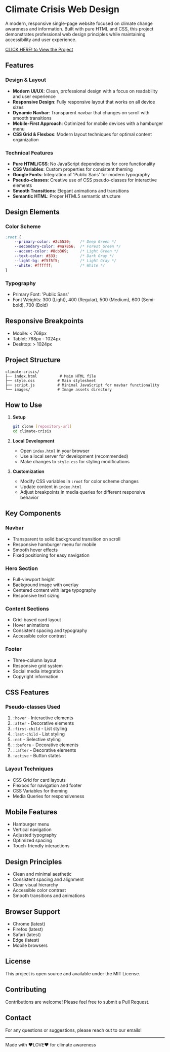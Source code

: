 #  Climate Crisis Web Design

A modern, responsive single-page website focused on climate change awareness and information. Built with pure HTML and CSS, this project demonstrates professional web design principles while maintaining accessibility and user experience.

[CLICK HERE! to View the Project](mellow-granita-0a3b3d.netlify.app)

##  Features

### Design & Layout
- **Modern UI/UX**: Clean, professional design with a focus on readability and user experience
- **Responsive Design**: Fully responsive layout that works on all device sizes
- **Dynamic Navbar**: Transparent navbar that changes on scroll with smooth transitions
- **Mobile-First Approach**: Optimized for mobile devices with a hamburger menu
- **CSS Grid & Flexbox**: Modern layout techniques for optimal content organization

### Technical Features
- **Pure HTML/CSS**: No JavaScript dependencies for core functionality
- **CSS Variables**: Custom properties for consistent theming
- **Google Fonts**: Integration of 'Public Sans' for modern typography
- **Pseudo-classes**: Creative use of CSS pseudo-classes for interactive elements
- **Smooth Transitions**: Elegant animations and transitions
- **Semantic HTML**: Proper HTML5 semantic structure

##  Design Elements

### Color Scheme
```css
:root {
    --primary-color: #2c5530;    /* Deep Green */
    --secondary-color: #4a7856;  /* Forest Green */
    --accent-color: #8cb369;     /* Light Green */
    --text-color: #333;          /* Dark Gray */
    --light-bg: #f5f5f5;         /* Light Gray */
    --white: #ffffff;            /* White */
}
```

### Typography
- Primary Font: 'Public Sans'
- Font Weights: 300 (Light), 400 (Regular), 500 (Medium), 600 (Semi-bold), 700 (Bold)

## Responsive Breakpoints
- Mobile: < 768px
- Tablet: 768px - 1024px
- Desktop: > 1024px

## Project Structure
```
climate-crisis/
├── index.html          # Main HTML file
├── style.css          # Main stylesheet
├── script.js          # Minimal JavaScript for navbar functionality
└── images/            # Image assets directory
```

## How to Use

1. **Setup**
   ```bash
   git clone [repository-url]
   cd climate-crisis
   ```

2. **Local Development**
   - Open `index.html` in your browser
   - Use a local server for development (recommended)
   - Make changes to `style.css` for styling modifications

3. **Customization**
   - Modify CSS variables in `:root` for color scheme changes
   - Update content in `index.html`
   - Adjust breakpoints in media queries for different responsive behavior

## Key Components

### Navbar
- Transparent to solid background transition on scroll
- Responsive hamburger menu for mobile
- Smooth hover effects
- Fixed positioning for easy navigation

### Hero Section
- Full-viewport height
- Background image with overlay
- Centered content with large typography
- Responsive text sizing

### Content Sections
- Grid-based card layout
- Hover animations
- Consistent spacing and typography
- Accessible color contrast

### Footer
- Three-column layout
- Responsive grid system
- Social media integration
- Copyright information

## CSS Features

### Pseudo-classes Used
1. `:hover` - Interactive elements
2. `:after` - Decorative elements
3. `:first-child` - List styling
4. `:last-child` - List styling
5. `:not` - Selective styling
6. `::before` - Decorative elements
7. `::after` - Decorative elements
8. `:active` - Button states

### Layout Techniques
- CSS Grid for card layouts
- Flexbox for navigation and footer
- CSS Variables for theming
- Media Queries for responsiveness

## Mobile Features
- Hamburger menu
- Vertical navigation
- Adjusted typography
- Optimized spacing
- Touch-friendly interactions

## Design Principles
- Clean and minimal aesthetic
- Consistent spacing and alignment
- Clear visual hierarchy
- Accessible color contrast
- Smooth transitions and animations

## Browser Support
- Chrome (latest)
- Firefox (latest)
- Safari (latest)
- Edge (latest)
- Mobile browsers

## License
This project is open source and available under the MIT License.

## Contributing
Contributions are welcome! Please feel free to submit a Pull Request.

## Contact
For any questions or suggestions, please reach out to our emails!

---
Made with ❤️LOVE❤️ for climate awareness